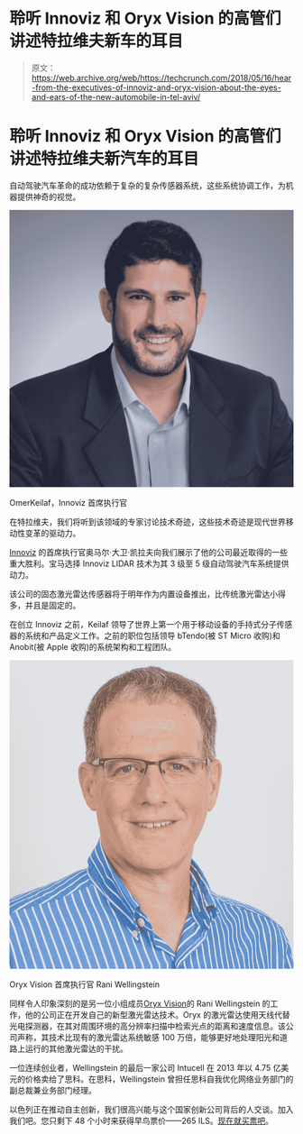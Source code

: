 # 聆听 Innoviz 和 Oryx Vision 的高管们讲述特拉维夫新车的耳目

> 原文：<https://web.archive.org/web/https://techcrunch.com/2018/05/16/hear-from-the-executives-of-innoviz-and-oryx-vision-about-the-eyes-and-ears-of-the-new-automobile-in-tel-aviv/>

# 聆听 Innoviz 和 Oryx Vision 的高管们讲述特拉维夫新汽车的耳目

自动驾驶汽车革命的成功依赖于复杂的复杂传感器系统，这些系统协调工作，为机器提供神奇的视觉。

![](img/0954077b66fb897192df554ad016f978.png)

OmerKeilaf，Innoviz 首席执行官

在特拉维夫，我们将听到该领域的专家讨论技术奇迹，这些技术奇迹是现代世界移动性变革的驱动力。

[Innoviz](https://web.archive.org/web/20230325200832/https://www.crunchbase.com/organization/innoviz-technologies) 的首席执行官奥马尔·大卫·凯拉夫向我们展示了他的公司最近取得的一些重大胜利。宝马选择 Innoviz LIDAR 技术为其 3 级至 5 级自动驾驶汽车系统提供动力。

该公司的固态激光雷达传感器将于明年作为内置设备推出，比传统激光雷达小得多，并且是固定的。

在创立 Innoviz 之前，Keilaf 领导了世界上第一个用于移动设备的手持式分子传感器的系统和产品定义工作。之前的职位包括领导 bTendo(被 ST Micro 收购)和 Anobit(被 Apple 收购)的系统架构和工程团队。

![](img/c835a0f13ffb0b44a5e02ef5f6c07657.png)

Oryx Vision 首席执行官 Rani Wellingstein

同样令人印象深刻的是另一位小组成员[Oryx Vision](https://web.archive.org/web/20230325200832/https://www.crunchbase.com/person/rani-wellingstein)的 Rani Wellingstein 的工作，他的公司正在开发自己的新型激光雷达技术。Oryx 的激光雷达使用天线代替光电探测器，在其对周围环境的高分辨率扫描中检索光点的距离和速度信息。该公司声称，其技术比现有的激光雷达系统敏感 100 万倍，能够更好地处理阳光和道路上运行的其他激光雷达的干扰。

一位连续创业者，Wellingstein 的最后一家公司 Intucell 在 2013 年以 4.75 亿美元的价格卖给了思科。在思科，Wellingstein 曾担任思科自我优化网络业务部门的副总裁兼业务部门经理。

以色列正在推动自主创新，我们很高兴能与这个国家创新公司背后的人交谈。加入我们吧。您只剩下 48 个小时来获得早鸟票价——265 ILS。[现在就买票吧](https://web.archive.org/web/20230325200832/https://techcrunch.com/events/techcrunch-tel-aviv/?ref=marketingpost2&unii-trigger-open=SN5BPH)。